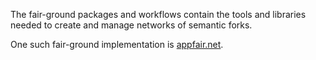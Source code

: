 The fair-ground packages and workflows contain the tools and libraries needed to create and manage networks of semantic forks.

One such fair-ground implementation is [appfair.net](https://appfair.net).

